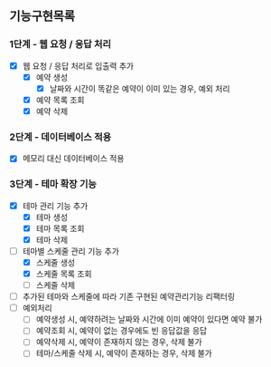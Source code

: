## 기능구현목록
### 1단계 - 웹 요청 / 응답 처리
- [x] 웹 요청 / 응답 처리로 입출력 추가
  - [x] 예약 생성
    - [x] 날짜와 시간이 똑같은 예약이 이미 있는 경우, 예외 처리
  - [x] 예약 목록 조회
  - [x] 예약 삭제

### 2단계 - 데이터베이스 적용
- [x] 메모리 대신 데이터베이스 적용

### 3단계 - 테마 확장 기능
- [x] 테마 관리 기능 추가
  - [x] 테마 생성
  - [x] 테마 목록 조회
  - [x] 테마 삭제
- [ ] 테마별 스케줄 관리 기능 추가
  - [x] 스케줄 생성
  - [x] 스케줄 목록 조회
  - [ ] 스케줄 삭제
- [ ] 추가된 테마와 스케줄에 따라 기존 구현된 예약관리기능 리팩터링
- [ ] 예외처리
  - [ ] 예약생성 시, 예약하려는 날짜와 시간에 이미 예약이 있다면 예약 불가
  - [ ] 예약조회 시, 예약이 없는 경우에도 빈 응답값을 응답
  - [ ] 예약삭제 시, 예약이 존재하지 않는 경우, 삭제 불가
  - [ ] 테마/스케줄 삭제 시, 예약이 존재하는 경우, 삭제 불가
